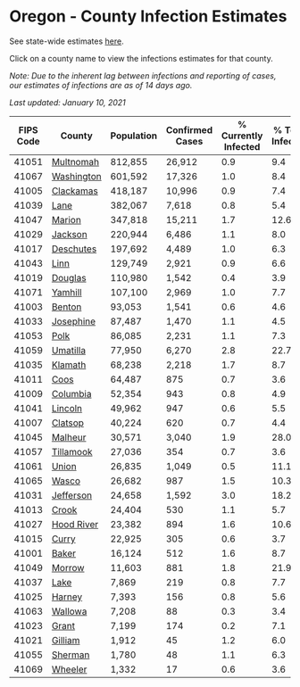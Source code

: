 # Oregon - County Infection Estimates

See state-wide estimates [here](/infections/us-or).

Click on a county name to view the infections estimates for that county.

*Note: Due to the inherent lag between infections and reporting of cases, our estimates of infections are as of 14 days ago.*

*Last updated: January 10, 2021*

|   FIPS Code |                   County |   Population |   Confirmed Cases |   % Currently Infected |   % Total Infected |
|-------------|--------------------------|--------------|-------------------|------------------------|--------------------|
|       41051 |   [Multnomah](multnomah) |      812,855 |            26,912 |                    0.9 |                9.4 |
|       41067 | [Washington](washington) |      601,592 |            17,326 |                    1.0 |                8.4 |
|       41005 |   [Clackamas](clackamas) |      418,187 |            10,996 |                    0.9 |                7.4 |
|       41039 |             [Lane](lane) |      382,067 |             7,618 |                    0.8 |                5.4 |
|       41047 |         [Marion](marion) |      347,818 |            15,211 |                    1.7 |               12.6 |
|       41029 |       [Jackson](jackson) |      220,944 |             6,486 |                    1.1 |                8.0 |
|       41017 |   [Deschutes](deschutes) |      197,692 |             4,489 |                    1.0 |                6.3 |
|       41043 |             [Linn](linn) |      129,749 |             2,921 |                    0.9 |                6.6 |
|       41019 |       [Douglas](douglas) |      110,980 |             1,542 |                    0.4 |                3.9 |
|       41071 |       [Yamhill](yamhill) |      107,100 |             2,969 |                    1.0 |                7.7 |
|       41003 |         [Benton](benton) |       93,053 |             1,541 |                    0.6 |                4.6 |
|       41033 |   [Josephine](josephine) |       87,487 |             1,470 |                    1.1 |                4.5 |
|       41053 |             [Polk](polk) |       86,085 |             2,231 |                    1.1 |                7.3 |
|       41059 |     [Umatilla](umatilla) |       77,950 |             6,270 |                    2.8 |               22.7 |
|       41035 |       [Klamath](klamath) |       68,238 |             2,218 |                    1.7 |                8.7 |
|       41011 |             [Coos](coos) |       64,487 |               875 |                    0.7 |                3.6 |
|       41009 |     [Columbia](columbia) |       52,354 |               943 |                    0.8 |                4.9 |
|       41041 |       [Lincoln](lincoln) |       49,962 |               947 |                    0.6 |                5.5 |
|       41007 |       [Clatsop](clatsop) |       40,224 |               620 |                    0.7 |                4.4 |
|       41045 |       [Malheur](malheur) |       30,571 |             3,040 |                    1.9 |               28.0 |
|       41057 |   [Tillamook](tillamook) |       27,036 |               354 |                    0.7 |                3.6 |
|       41061 |           [Union](union) |       26,835 |             1,049 |                    0.5 |               11.1 |
|       41065 |           [Wasco](wasco) |       26,682 |               987 |                    1.5 |               10.3 |
|       41031 |   [Jefferson](jefferson) |       24,658 |             1,592 |                    3.0 |               18.2 |
|       41013 |           [Crook](crook) |       24,404 |               530 |                    1.1 |                5.7 |
|       41027 | [Hood River](hood-river) |       23,382 |               894 |                    1.6 |               10.6 |
|       41015 |           [Curry](curry) |       22,925 |               305 |                    0.6 |                3.7 |
|       41001 |           [Baker](baker) |       16,124 |               512 |                    1.6 |                8.7 |
|       41049 |         [Morrow](morrow) |       11,603 |               881 |                    1.8 |               21.9 |
|       41037 |             [Lake](lake) |        7,869 |               219 |                    0.8 |                7.7 |
|       41025 |         [Harney](harney) |        7,393 |               156 |                    0.8 |                5.6 |
|       41063 |       [Wallowa](wallowa) |        7,208 |                88 |                    0.3 |                3.4 |
|       41023 |           [Grant](grant) |        7,199 |               174 |                    0.2 |                7.1 |
|       41021 |       [Gilliam](gilliam) |        1,912 |                45 |                    1.2 |                6.0 |
|       41055 |       [Sherman](sherman) |        1,780 |                48 |                    1.1 |                6.3 |
|       41069 |       [Wheeler](wheeler) |        1,332 |                17 |                    0.6 |                3.6 |